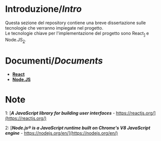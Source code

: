 # Introduzione/_Intro_
Questa sezione del repository contiene una breve dissertazione sulle tecnologie che verranno impiegate nel progetto.  
Le tecnologie chiave per l'implementazione del progetto sono React<sub>[1](#1)</sub> e Node.JS<sub>[2](#2)</sub>.

# Documenti/_Documents_

-   [**React**](./react.md)
-   [**Node.JS**](./node.md)

# Note
<a name="1">1:</a> [_**A JavaScript library for building user interfaces**_ - https://reactjs.org/](https://reactjs.org/)

<a name="2">2:</a> [_**Node.js® is a JavaScript runtime built on Chrome's V8 JavaScript engine**_ - https://nodejs.org/en/](https://nodejs.org/en/)

